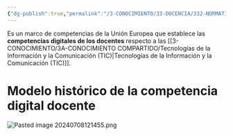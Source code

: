 ```yaml
---
{"dg-publish":true,"permalink":"/3-CONOCIMIENTO/33-DOCENCIA/332-NORMATIVA/Leyes y documentos/DigCompEdu/"}
---
```


Es un marco de competencias de la Unión Europea que establece las **competencias digitales de los docentes** respecto a las [[3-CONOCIMIENTO/3A-CONOCIMIENTO COMPARTIDO/Tecnologías de la Información y la Comunicación (TIC)\|Tecnologías de la Información y la Comunicación (TIC)]].

# Modelo histórico de la competencia digital docente
![Pasted image 20240708121455.png](/img/user/3-CONOCIMIENTO/33-DOCENCIA/332-NORMATIVA/Leyes%20y%20documentos/MEDIA/Pasted%20image%2020240708121455.png)
